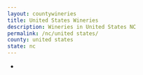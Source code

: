 ```yaml
---
layout: countywineries
title: United States Wineries
description: Wineries in United States NC
permalink: /nc/united states/
county: united states
state: nc
---
```

-
